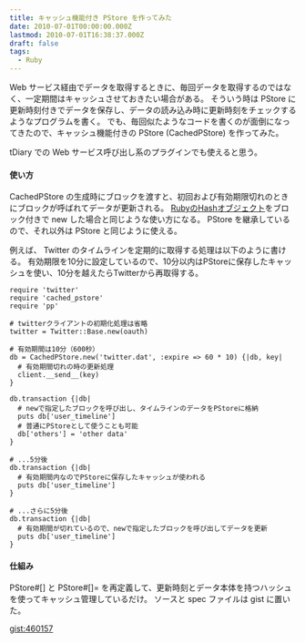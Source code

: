 ```yaml
---
title: キャッシュ機能付き PStore を作ってみた
date: 2010-07-01T00:00:00.000Z
lastmod: 2010-07-01T16:38:37.000Z
draft: false
tags:
  - Ruby
---
```


Web サービス経由でデータを取得するときに、毎回データを取得するのではなく、一定期間はキャッシュさせておきたい場合がある。 そういう時は PStore に更新時刻付きでデータを保存し、データの読み込み時に更新時刻をチェックするようなプログラムを書く。 でも、毎回似たようなコードを書くのが面倒になってきたので、キャッシュ機能付きの PStore (CachedPStore) を作ってみた。

tDiary での Web サービス呼び出し系のプラグインでも使えると思う。

#### 使い方

CachedPStore の生成時にブロックを渡すと、初回および有効期限切れのときにブロックが呼ばれてデータが更新される。 [RubyのHashオブジェクト](http://www.ruby-lang.org/ja/man/html/Hash.html)をブロック付きで new した場合と同じような使い方になる。 PStore を継承しているので、それ以外は PStore と同じように使える。

例えば、 Twitter のタイムラインを定期的に取得する処理は以下のように書ける。 有効期限を10分に設定しているので、10分以内はPStoreに保存したキャッシュを使い、10分を越えたらTwitterから再取得する。

```
require 'twitter'
require 'cached_pstore'
require 'pp'

# twitterクライアントの初期化処理は省略
twitter = Twitter::Base.new(oauth)

# 有効期間は10分（600秒）
db = CachedPStore.new('twitter.dat', :expire => 60 * 10) {|db, key|
  # 有効期間切れの時の更新処理
  client.__send__(key)
}

db.transaction {|db|
  # newで指定したブロックを呼び出し、タイムラインのデータをPStoreに格納
  puts db['user_timeline']
  # 普通にPStoreとして使うことも可能
  db['others'] = 'other data'
}

# ...5分後
db.transaction {|db|
  # 有効期間内なのでPStoreに保存したキャッシュが使われる
  puts db['user_timeline']
}

# ...さらに5分後
db.transaction {|db|
  # 有効期間が切れているので、newで指定したブロックを呼び出してデータを更新
  puts db['user_timeline']
}
```

#### 仕組み

PStore#\[] と PStore#\[]= を再定義して、更新時刻とデータ本体を持つハッシュを使ってキャッシュ管理しているだけ。 ソースと spec ファイルは gist に置いた。

[gist:460157](http://gist.github.com/460157)
